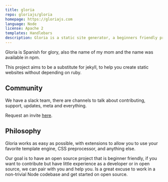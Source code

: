 ```yaml
---
title: gloria
repo: gloriajs/gloria
homepage: https://gloriajs.com
language: Node
license: Apache 2
templates: Handlebars
description: Gloria is a static site generator, a beginners friendly project
---
```


Gloria is Spanish for glory, also the name of my mom and the name was available in npm.

This project aims to be a substitute for jekyll, to help you create static websites without depending on ruby.

## Community

We have a slack team, there are channels to talk about contributing, support, updates, meta and everything.

Request an invite [here](http://slack.gloriajs.com/).


## Philosophy

Gloria works as easy as possible, with extensions to allow you to use your favorite template engine,
CSS preprocessor, and anything else.

Our goal is to have an open source project that is beginner friendly, if you want to contribute
but have little experience as a developer or in open source, we can pair with you and help you. Is a great
excuse to work in a non-trivial Node codebase and get started on open source.

